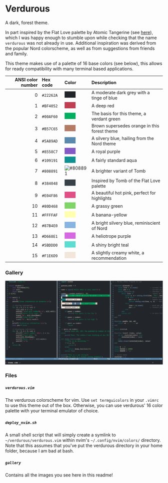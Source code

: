 # Verdurous

A dark, forest theme.

In part inspired by the Flat Love palette by Atomic Tangerine (see [here](https://www.colourlovers.com/palette/3182748/Flat_love)), which I was happy enough to stumble upon while checking that the name `verdurous` was not already in use. Additional inspiration was derived from the popular Nord colorscheme, as well as from suggestions from friends and family.

This theme makes use of a palette of 16 base colors (see below), this allows for ready compatibility with many terminal based applications.

| ANSI color number | Hex code  | Color                           | Description                                  |
|------------------:|:----------|:--------------------------------|:---------------------------------------------|
| 0                 | `#22262A` | ![#22262A](./gallery/22262A.png) | A moderate dark grey with a tinge of blue    |
| 1                 | `#BF4052` | ![#BF4052](./gallery/BF4052.png) | A deep red                                   |
| 2                 | `#00AF60` | ![#00AF60](./gallery/00AF60.png) | The basis for this theme, a verdant green    |
| 3                 | `#B57C65` | ![#B57C65](./gallery/B57C65.png) | Brown supersedes orange in this forest theme |
| 4                 | `#5A89AD` | ![#5A89AD](./gallery/5A89AD.png) | A silvery blue, hailing from the Nord theme  |
| 5                 | `#8558C7` | ![#8558C7](./gallery/8558C7.png) | A royal purple                               |
| 6                 | `#109191` | ![#109191](./gallery/109191.png) | A fairly standard aqua                       |
| 7                 | `#808891` | ![#808891](./gallery/808891.png) | A brighter variant of Tomb                   |
| 8                 | `#384048` | ![#384048](./gallery/384048.png) | Inspired by Tomb of the Flat Love palette    |
| 9                 | `#E04F86` | ![#E04F86](./gallery/E04F86.png) | A beautiful hot pink, perfect for highlights |
| 10                | `#80D468` | ![#80D468](./gallery/80D468.png) | A grassy green                               |
| 11                | `#FFFFAF` | ![#FFFFAF](./gallery/FFFFAF.png) | A banana-yellow                              |
| 12                | `#87B4E0` | ![#87B4E0](./gallery/87B4E0.png) | A bright silvery blue, reminiscient of Nord  |
| 13                | `#D668E1` | ![#D668E1](./gallery/D668E1.png) | A heliotrope purple                          |
| 14                | `#5BDDD0` | ![#5BDDD0](./gallery/5BDDD0.png) | A shiny bright teal                          |
| 15                | `#F1E6D9` | ![#F1E6D9](./gallery/F1E6D9.png) | A slightly creamy white, a recommendation    |

### Gallery

![Vim with several vertical splits](./gallery/splits.png)

### Files

##### `verdurous.vim`

The verdurous colorscheme for vim. Use `set termguicolors` in your `.vimrc` to use this theme out of the box. Otherwise, you can use verdurous' 16 color palette with your terminal emulator of choice.

##### `deploy_nvim.sh`

A small shell script that will simply create a symlink to `~/verdurous/verdurous.vim` within nvim's `~/.config/nvim/colors/` directory. Note that this assumes that you've put the verdurous directory in your home folder, because I am bad at bash.

##### `gallery`

Contains all the images you see here in this readme!

